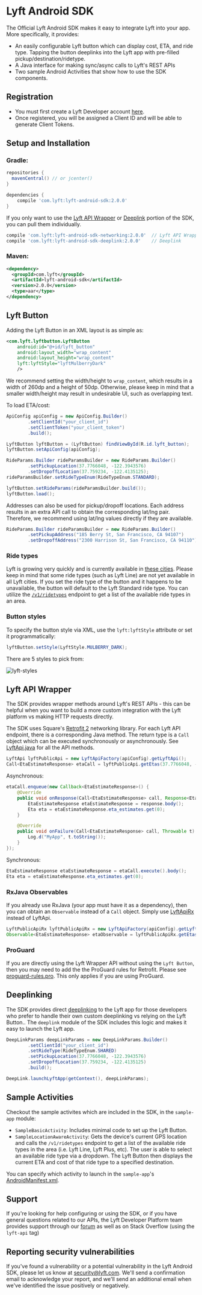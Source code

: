 # Lyft Android SDK

The Official Lyft Android SDK makes it easy to integrate Lyft into your app. More specifically, it provides:
- An easily configurable Lyft button which can display cost, ETA, and ride type. Tapping the button deeplinks into the Lyft app with pre-filled pickup/destination/ridetype.
- A Java interface for making sync/async calls to Lyft's REST APIs
- Two sample Android Activities that show how to use the SDK components.

## Registration
- You must first create a Lyft Developer account [here](https://www.lyft.com/developers).
- Once registered, you will be assigned a Client ID and will be able to generate Client Tokens.

## Setup and Installation

### Gradle:

```gradle
repositories {
  mavenCentral() // or jcenter()
}

dependencies {
    compile 'com.lyft:lyft-android-sdk:2.0.0'
}
```

If you only want to use the [Lyft API Wrapper](https://github.com/lyft/lyft-android-sdk#lyft-api-wrapper) or [Deeplink](https://github.com/lyft/lyft-android-sdk#deeplinking) portion of the SDK, you can pull them individually.
```gradle
compile 'com.lyft:lyft-android-sdk-networking:2.0.0'  // Lyft API Wrapper
compile 'com.lyft:lyft-android-sdk-deeplink:2.0.0'    // Deeplink
```

### Maven:
```xml
<dependency>
  <groupId>com.lyft</groupId>
  <artifactId>lyft-android-sdk</artifactId>
  <version>2.0.0</version>
  <type>aar</type>
</dependency>
```

## Lyft Button

Adding the Lyft Button in an XML layout is as simple as:
```xml
<com.lyft.lyftbutton.LyftButton
    android:id="@+id/lyft_button"
    android:layout_width="wrap_content"
    android:layout_height="wrap_content"
    lyft:lyftStyle="lyftMulberryDark"
    />
```
We recommend setting the width/height to `wrap_content`, which results in a width of 260dp and a height of 50dp.
Otherwise, please keep in mind that a smaller width/height may result in undesirable UI, such as overlapping text.

To load ETA/cost:
```java
ApiConfig apiConfig = new ApiConfig.Builder()
        .setClientId("your_client_id")
        .setClientToken("your_client_token")
        .build();

LyftButton lyftButton = (LyftButton) findViewById(R.id.lyft_button);
lyftButton.setApiConfig(apiConfig);

RideParams.Builder rideParamsBuilder = new RideParams.Builder()
        .setPickupLocation(37.7766048, -122.3943576)
        .setDropoffLocation(37.759234, -122.4135125);
rideParamsBuilder.setRideTypeEnum(RideTypeEnum.STANDARD);

lyftButton.setRideParams(rideParamsBuilder.build());
lyftButton.load();
```

Addresses can also be used for pickup/dropoff locations. Each address results in an extra API call to obtain the corresponding lat/lng pair. Therefore, we recommend using lat/lng values directly if they are available. 
```java
RideParams.Builder rideParamsBuilder = new RideParams.Builder()
        .setPickupAddress("185 Berry St, San Francisco, CA 94107")
        .setDropoffAddress("2300 Harrison St, San Francisco, CA 94110");
```

### Ride types
Lyft is growing very quickly and is currently available in [these cities](https://www.lyft.com/cities). Please keep in mind that some ride types (such as Lyft Line) are not yet available in all Lyft cities. If you set the ride type of the button  and it happens to be unavailable, the button will default to the Lyft Standard ride type. You can utilize the [`/v1/ridetypes`](https://developer.lyft.com/docs/availability-ride-types) endpoint to get a list of the available ride types in an area.

### Button styles
To specify the button style via XML, use the `lyft:lyftStyle` attribute or set it programmatically:
```java
lyftButton.setStyle(LyftStyle.MULBERRY_DARK);
```

There are 5 styles to pick from:

![lyft-styles](https://cloud.githubusercontent.com/assets/13209348/17683300/88f86446-6306-11e6-81e6-bc42fc77650e.png)

## Lyft API Wrapper
The SDK provides wrapper methods around Lyft's REST APIs - this can be helpful when you want to build a more custom integration with the Lyft platform vs making HTTP requests directly.

The SDK uses Square's [Retrofit 2](http://square.github.io/retrofit/) networking library. For each Lyft API endpoint, there is a corresponding Java method. The return type is a `Call` object which can be executed synchronously or asynchronously. See [LyftApi.java](https://github.com/lyft/lyft-android-sdk/blob/master/networking/src/main/java/com/lyft/networking/apis/LyftApi.java) for all the API methods.

```java
LyftApi lyftPublicApi = new LyftApiFactory(apiConfig).getLyftApi();
Call<EtaEstimateResponse> etaCall = lyftPublicApi.getEtas(37.7766048, -122.3943576, "lyft");
```
Asynchronous:
```java
etaCall.enqueue(new Callback<EtaEstimateResponse>() {
    @Override
    public void onResponse(Call<EtaEstimateResponse> call, Response<EtaEstimateResponse> response) {
        EtaEstimateResponse etaEstimateResponse = response.body();
        Eta eta = etaEstimateResponse.eta_estimates.get(0);
    }

    @Override
    public void onFailure(Call<EtaEstimateResponse> call, Throwable t) {
        Log.d("MyApp", t.toString());
    }
});
```

Synchronous:
```java
EtaEstimateResponse etaEstimateResponse = etaCall.execute().body();
Eta eta = etaEstimateResponse.eta_estimates.get(0);
```

### RxJava Observables
If you already use RxJava (your app must have it as a dependency), then you can obtain an `Observable` instead of a `Call` object. Simply use [LyftApiRx](https://github.com/lyft/lyft-android-sdk/blob/master/networking/src/main/java/com/lyft/networking/apis/LyftApiRx.java) instead of LyftApi.

```java
LyftPublicApiRx lyftPublicApiRx = new LyftApiFactory(apiConfig).getLyftPublicApiRx();
Observable<EtaEstimateResponse> etaObservable = lyftPublicApiRx.getEtas(37.7766048, -122.3943576, "lyft");
```

### ProGuard
If you are directly using the Lyft Wrapper API without using the `Lyft Button`, then you may need to add the the ProGuard rules for Retrofit. Please see [proguard-rules.pro](https://github.com/lyft/lyft-android-sdk/blob/master/lyft-button/proguard-rules.pro). This only applies if you are using ProGuard.

## Deeplinking
The SDK provides direct [deeplinking](https://developer.lyft.com/docs/deeplinking) to the Lyft app for those developers who prefer to handle their own custom deeplinking vs relying on the Lyft Button.. The `deeplink` module of the SDK includes this logic and makes it easy to launch the Lyft app.
```java
DeepLinkParams deepLinkParams = new DeepLinkParams.Builder()
        .setClientId("your_client_id")
        .setRideType(RideTypeEnum.SHARED)
        .setPickupLocation(37.7766048, -122.3943576)
        .setDropoffLocation(37.759234, -122.4135125)
        .build();

DeepLink.launchLyftApp(getContext(), deepLinkParams);
```

## Sample Activities
Checkout the sample activites which are included in the SDK, in the `sample-app` module:
  - `SampleBasicActivity`: Includes minimal code to set up the Lyft Button.
  - `SampleLocationAwareActivity`: Gets the device's current GPS location and calls the `/v1/ridetypes` endpoint to get a list of the available ride types in the area (i.e. Lyft Line, Lyft Plus, etc). The user is able to select an available ride type via a dropdown. The Lyft Button then displays the current ETA and cost of that ride type to a specified destination.

You can specify which activity to launch in the `sample-app`'s [AndroidManifest.xml](https://github.com/lyft/lyft-android-sdk/blob/master/sample-app/src/main/AndroidManifest.xml).

## Support

If you're looking for help configuring or using the SDK, or if you have general questions related to our APIs, the Lyft Developer Platform team provides support through our [forum](https://developer.lyft.com/discuss) as well as on Stack Overflow (using the `lyft-api` tag)

## Reporting security vulnerabilities

If you've found a vulnerability or a potential vulnerability in the Lyft Android SDK,
please let us know at security@lyft.com. We'll send a confirmation email to
acknowledge your report, and we'll send an additional email when we've
identified the issue positively or negatively.
